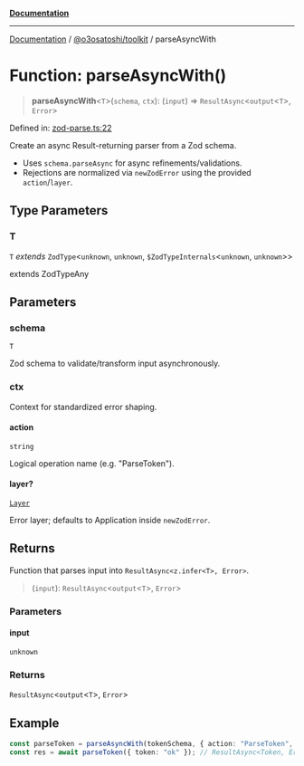 [**Documentation**](../../../README.md)

***

[Documentation](../../../README.md) / [@o3osatoshi/toolkit](../README.md) / parseAsyncWith

# Function: parseAsyncWith()

> **parseAsyncWith**\<`T`\>(`schema`, `ctx`): (`input`) => `ResultAsync`\<`output`\<`T`\>, `Error`\>

Defined in: [zod-parse.ts:22](https://github.com/o3osatoshi/experiment/blob/04dfa58df6e48824a200a24d77afef7ce464e1ae/packages/toolkit/src/zod-parse.ts#L22)

Create an async Result-returning parser from a Zod schema.

- Uses `schema.parseAsync` for async refinements/validations.
- Rejections are normalized via `newZodError` using the provided `action`/`layer`.

## Type Parameters

### T

`T` *extends* `ZodType`\<`unknown`, `unknown`, `$ZodTypeInternals`\<`unknown`, `unknown`\>\>

extends ZodTypeAny

## Parameters

### schema

`T`

Zod schema to validate/transform input asynchronously.

### ctx

Context for standardized error shaping.

#### action

`string`

Logical operation name (e.g. "ParseToken").

#### layer?

[`Layer`](../type-aliases/Layer.md)

Error layer; defaults to Application inside `newZodError`.

## Returns

Function that parses input into `ResultAsync<z.infer<T>, Error>`.

> (`input`): `ResultAsync`\<`output`\<`T`\>, `Error`\>

### Parameters

#### input

`unknown`

### Returns

`ResultAsync`\<`output`\<`T`\>, `Error`\>

## Example

```ts
const parseToken = parseAsyncWith(tokenSchema, { action: "ParseToken", layer: "Auth" });
const res = await parseToken({ token: "ok" }); // ResultAsync<Token, Error>
```
